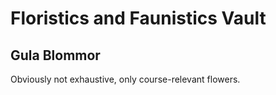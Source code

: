 
# Floristics and Faunistics Vault

## Gula Blommor
Obviously not exhaustive, only course-relevant flowers.

